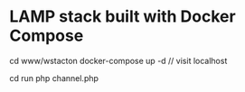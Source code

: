 #  LAMP stack built with Docker Compose

  

cd www/wstacton
docker-compose up -d
// visit localhost

cd run php channel.php

